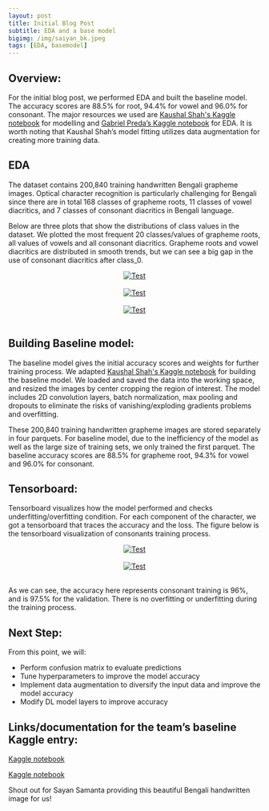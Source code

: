 ```yaml
---
layout: post
title: Initial Blog Post
subtitle: EDA and a base model
bigimg: /img/saiyan_bk.jpeg
tags: [EDA, basemodel]
---
```


## Overview: 

For the initial blog post, we performed EDA and built the baseline model. The accuracy scores are 88.5% for root, 94.4% for vowel and 96.0% for consonant. The major resources we used are [Kaushal Shah's Kaggle notebook](https://www.kaggle.com/kaushal2896/bengali-graphemes-starter-eda-multi-output-cnn) for modelling and [Gabriel Preda’s Kaggle notebook](https://www.kaggle.com/gpreda/bengali-ai-handwritten-grapheme-getting-started) for EDA. It is worth noting that Kaushal Shah’s model fitting utilizes data augmentation for creating more training data.


## EDA

The dataset contains 200,840 training handwritten Bengali grapheme images. Optical character recognition is particularly challenging for Bengali since there are in total 168 classes of grapheme roots, 11 classes of vowel diacritics, and 7 classes of consonant diacritics in Bengali language. 

Below are three plots that show the distributions of class values in the dataset. We plotted the most frequent 20 classes/values of grapheme roots, all values of vowels and all consonant diacritics. Grapheme roots and vowel diacritics are distributed in smooth trends, but we can see a big gap in the use of consonant diacritics after class_0. 

<div style="text-align:center;">
  <a href="https://tongxinw.github.io/bengali.ai/img/grapheme_root.png">
    <img src="https://tongxinw.github.io/bengali.ai/img/grapheme_root.png" alt="Test">
  </a>
</div>
<br/>

<div style="text-align:center;">
  <a href="https://tongxinw.github.io/bengali.ai/img/vowel.png">
    <img src="https://tongxinw.github.io/bengali.ai/img/vowel.png" alt="Test">
  </a>
</div>
<br/>

<div style="text-align:center;">
  <a href="https://tongxinw.github.io/bengali.ai/img/consonant.png">
    <img src="https://tongxinw.github.io/bengali.ai/img/consonant.png" alt="Test">
  </a>
</div>
<br/>

## Building Baseline model:

The baseline model gives the initial accuracy scores and weights for further training process. We adapted [Kaushal Shah's Kaggle notebook](https://www.kaggle.com/kaushal2896/bengali-graphemes-starter-eda-multi-output-cnn) for building the baseline model. We loaded and saved the data into the working space, and resized the images by center cropping the region of interest. The model includes 2D convolution layers, batch normalization, max pooling and dropouts to eliminate the risks of vanishing/exploding gradients problems and overfitting. 

These 200,840 training handwritten grapheme images are stored separately in four parquets. For baseline model, due to the inefficiency of the model as well as the large size of training sets, we only trained the first parquet. The baseline accuracy scores are 88.5% for grapheme root, 94.3% for vowel and 96.0% for consonant.

## Tensorboard:

Tensorboard visualizes how the model performed and checks underfitting/overfitting condition. For each component of the character, we got a tensorboard that traces the accuracy and the loss. The figure below is the tensorboard visualization of consonants training process. 

<div style="text-align:center;">
  <a href="https://tongxinw.github.io/bengali.ai/img/dense_4_acc.png">
    <img src="https://tongxinw.github.io/bengali.ai/img/dense_4_acc.png" alt="Test">
  </a>
</div>
<br/>

<div style="text-align:center;">
  <a href="https://tongxinw.github.io/bengali.ai/img/dense_4_loss.png">
    <img src="https://tongxinw.github.io/bengali.ai/img/dense_4_loss.png" alt="Test">
  </a>
</div>
<br/>

As we can see, the accuracy here represents consonant training is 96%, and is 97.5% for the validation. There is no overfitting or underfitting during the training process. 

## Next Step:

From this point, we will:
- Perform confusion matrix to evaluate predictions
- Tune hyperparameters to improve the model accuracy
- Implement data augmentation to diversify the input data and improve the model accuracy
- Modify DL model layers to improve accuracy

## Links/documentation for the team’s baseline Kaggle entry:

[Kaggle notebook](https://www.kaggle.com/kaushal2896/bengali-graphemes-starter-eda-multi-output-cnn)

[Kaggle notebook](https://www.kaggle.com/gpreda/bengali-ai-handwritten-grapheme-getting-started)

Shout out for Sayan Samanta providing this beautiful Bengali handwritten image for us!




